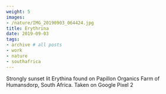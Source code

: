 ```yaml
---
weight: 5
images:
- /nature/IMG_20190903_064424.jpg
title: Erythrina
date: 2019-09-03
tags:
- archive # all posts
- work
- nature
- southafrica
---
```


Strongly sunset lit Erythina found on Papillon Organics Farm of Humansdorp, South Africa. Taken on Google Pixel 2